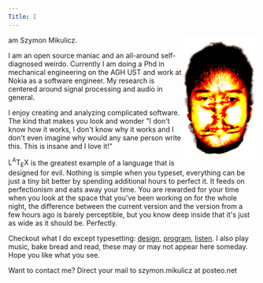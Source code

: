```yaml
---
Title: I
---
```


<img style="float: right;" width="150" src="media/images/Mikulicz_paszp3_alp.png">
am Szymon Mikulicz.

I am an open source maniac and an all-around self-diagnosed weirdo. Currently
I am doing a Phd in mechanical engineering on the AGH UST and work at Nokia as
a software engineer. My research is centered around signal processing and audio
in general.

I enjoy creating and analyzing complicated software. The kind that makes you
look and wonder "I don't know how it works, I don't know why it works and I
don't even imagine why would any sane person write this. This is insane and I love it!"

<span class="latex">L<sup>A</sup>T<sub>E</sub>X</span> is the greatest example
of a language that is designed for evil. Nothing is simple when you
typeset, everything can be just a tiny bit better by spending additional hours
to perfect it. It feeds on perfectionism and eats away your time. You are
rewarded for your time when you look at the space that you've been working on
for the whole night, the difference between the current version and the version
from a few hours ago is barely perceptible, but you know deep inside that it's
just as wide as it should be. Perfectly.

Checkout what I do except typesetting: [design](design), [program](program),
[listen](listen).  I also play music, bake bread and read, these may or may not
appear here someday. Hope you like what you see.

Want to contact me? Direct your mail to szymon.mikulicz at posteo.net


